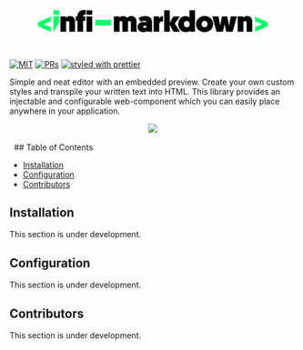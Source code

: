 <p align="center">
 <img width="80%" height="80%" src="https://raw.githubusercontent.com/gitsobek/npx-infi-markdown/master/logo.svg?sanitize=true">
</p>
&nbsp;

[![MIT](https://img.shields.io/packagist/l/doctrine/orm.svg?style=flat-square)]()
[![PRs](https://img.shields.io/badge/PRs-welcome-brightgreen.svg?style=flat-square)]()
[![styled with prettier](https://img.shields.io/badge/styled_with-prettier-ff69b4.svg?style=flat-square)](https://github.com/prettier/prettier)

Simple and neat editor with an embedded preview. Create your own custom styles and transpile your written text into HTML. This library provides an injectable and configurable web-component which you can easily place anywhere in your application.
&nbsp;
<p align="center">
 <img src="https://raw.githubusercontent.com/gitsobek/npx-infi-markdown/master/presentation.gif">
</p>
&nbsp;
## Table of Contents

- [Installation](#installation)
- [Configuration](#configuration)
- [Contributors](#contributors)

## Installation
This section is under development.

## Configuration
This section is under development.

## Contributors
This section is under development.
